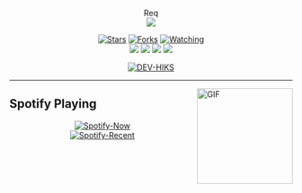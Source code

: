 <p align="center"> 
  Req<br>
  <img src="https://profile-counter.glitch.me/yahtoiba-hiks/count.svg" />
</p>

<p align="center">
  <a href="https://github.com/yahtoiba/hiks"><img title="Stars" src="https://img.shields.io/github/stars/yahtoiba/hiks?color=red&style=flat-square" /></a>
  <a href="https://github.com/yahtoiba/hiks/network/members"><img title="Forks" src="https://img.shields.io/github/forks/yahtoiba/hiks?color=red&style=flat-square" /></a>
  <a href="https://github.com/yahtoiba/hiks/watchers"><img title="Watching" src="https://img.shields.io/github/watchers/yahtoiba/hiks?label=watchers&color=blue&style=flat-square" /></a> <br>
  <a href="https://www.npmjs.com/package/@open-wa/wa-automate"><img src="https://img.shields.io/npm/v/@open-wa/wa-automate.svg?color=green" /></a>
  <img src="https://img.shields.io/node/v/@open-wa/wa-automate" />
  <img src="https://img.shields.io/badge/maintained%3F-yes-green.svg?style=flat" />
  <img src="https://img.shields.io/github/repo-size/yahtoiba/hiks" /> <br>
</p>

<p align="center">
<a href="https://github.com/DEV-HIKS"><img title="DEV-HIKS" src="https://img.shields.io/badge/DEV-HIKS-green.svg?style=for-the-badge&logo=github"></a>
</p>

---------

<img align="right" alt="GIF" height="170px" src="https://media.giphy.com/media/J5B1Y8QZnzXXbLQIBu/giphy.gif" />

## Spotify Playing
<p align="center">
  <a href="https://spotify-github-profile.vercel.app/api/view?uid=falla_vall&redirect=true" > <img src="https://spotify-github-profile.vercel.app/api/view?uid=falla_vall&cover_image=true&theme=novatorem" alt="Spotify-Now" /></a><br>
  <a href="https://www.last.fm/user/falla_vall" > <img src="https://spotify-recently-played-readme.vercel.app/api?user=falla_vall&width=400" alt="Spotify-Recent" /></a>
</p>
